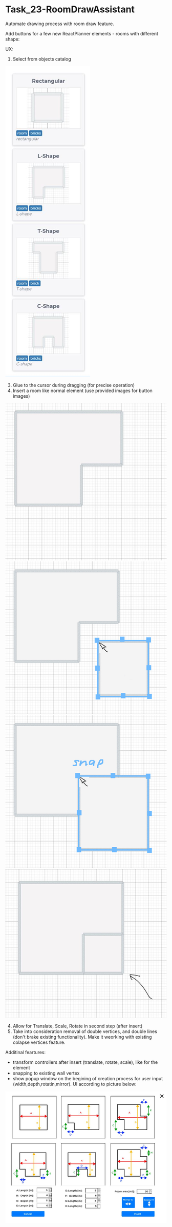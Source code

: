 # Task_23-RoomDrawAssistant

Automate drawing process with room draw feature.

Add buttons for a few new ReactPlanner elements - rooms with different shape:

UX:

1. Select from objects catalog

![rooms](rooms.JPG)

3. Glue to the cursor during dragging (for precise operation)
4. Insert a room like normal element (use provided images for button images)

![rooms](RoomAssistant_01.JPG)
![rooms](RoomAssistant_02.JPG)
![rooms](RoomAssistant_03.JPG)
![rooms](RoomAssistant_04.JPG)

4. Allow for Translate, Scale, Rotate in second step (after insert)
5. Take into consideration removal of double vertices, and double lines (don't brake existing functionality). Make it weorking with existing colapse vertices feature.

Additinal feartures:

- transform controllers after insert (translate, rotate, scale), like for the element
- snapping to existing wall vertex
- show popup window on the begining of creation process for user input (width,depth,rotatin,mirror). UI according to picture below:

![Room creator](Room_creator.JPG)
